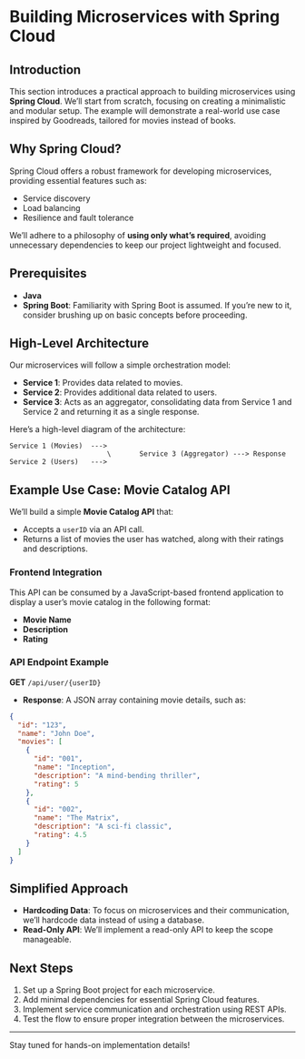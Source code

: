 # Building Microservices with Spring Cloud

## Introduction
This section introduces a practical approach to building microservices using **Spring Cloud**. We’ll start from scratch, focusing on creating a minimalistic and modular setup. The example will demonstrate a real-world use case inspired by Goodreads, tailored for movies instead of books.

## Why Spring Cloud?
Spring Cloud offers a robust framework for developing microservices, providing essential features such as:
- Service discovery
- Load balancing
- Resilience and fault tolerance

We’ll adhere to a philosophy of **using only what’s required**, avoiding unnecessary dependencies to keep our project lightweight and focused.

## Prerequisites
- **Java**
- **Spring Boot**: Familiarity with Spring Boot is assumed. If you’re new to it, consider brushing up on basic concepts before proceeding.

## High-Level Architecture
Our microservices will follow a simple orchestration model:
- **Service 1**: Provides data related to movies.
- **Service 2**: Provides additional data related to users.
- **Service 3**: Acts as an aggregator, consolidating data from Service 1 and Service 2 and returning it as a single response.

Here’s a high-level diagram of the architecture:
```
Service 1 (Movies)  --->  
                        \       Service 3 (Aggregator) ---> Response
Service 2 (Users)   --->  
```

## Example Use Case: Movie Catalog API
We’ll build a simple **Movie Catalog API** that:
- Accepts a `userID` via an API call.
- Returns a list of movies the user has watched, along with their ratings and descriptions.

### Frontend Integration
This API can be consumed by a JavaScript-based frontend application to display a user’s movie catalog in the following format:
- **Movie Name**
- **Description**
- **Rating**

### API Endpoint Example
**GET** `/api/user/{userID}`
- **Response**: A JSON array containing movie details, such as:
```json
{
  "id": "123",
  "name": "John Doe",
  "movies": [
    {
      "id": "001",
      "name": "Inception",
      "description": "A mind-bending thriller",
      "rating": 5
    },
    {
      "id": "002",
      "name": "The Matrix",
      "description": "A sci-fi classic",
      "rating": 4.5
    }
  ]
}
```

## Simplified Approach
- **Hardcoding Data**: To focus on microservices and their communication, we’ll hardcode data instead of using a database.
- **Read-Only API**: We’ll implement a read-only API to keep the scope manageable.

## Next Steps
1. Set up a Spring Boot project for each microservice.
2. Add minimal dependencies for essential Spring Cloud features.
3. Implement service communication and orchestration using REST APIs.
4. Test the flow to ensure proper integration between the microservices.

---
Stay tuned for hands-on implementation details!
